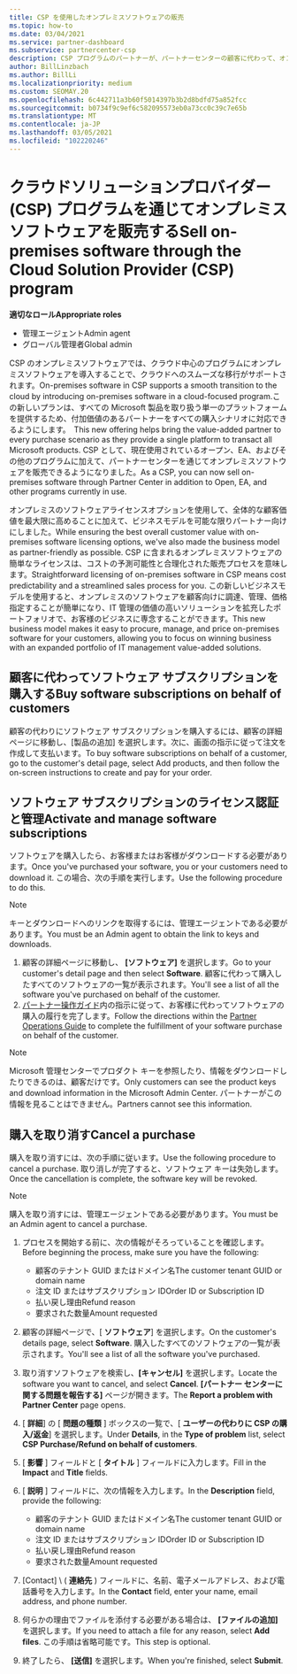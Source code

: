 ```yaml
---
title: CSP を使用したオンプレミスソフトウェアの販売
ms.topic: how-to
ms.date: 03/04/2021
ms.service: partner-dashboard
ms.subservice: partnercenter-csp
description: CSP プログラムのパートナーが、パートナーセンターの顧客に代わって、オンプレミスのソフトウェアサブスクリプションを購入、管理、販売、キャンセルする方法について説明します。
author: BillLinzbach
ms.author: BillLi
ms.localizationpriority: medium
ms.custom: SEOMAY.20
ms.openlocfilehash: 6c442711a3b60f5014397b3b2d8bdfd75a852fcc
ms.sourcegitcommit: b0734f9c9ef6c582095573eb0a73cc0c39c7e65b
ms.translationtype: MT
ms.contentlocale: ja-JP
ms.lasthandoff: 03/05/2021
ms.locfileid: "102220246"
---
```

# <a name="sell-on-premises-software-through-the-cloud-solution-provider-csp-program"></a><span data-ttu-id="459cc-103">クラウドソリューションプロバイダー (CSP) プログラムを通じてオンプレミスソフトウェアを販売する</span><span class="sxs-lookup"><span data-stu-id="459cc-103">Sell on-premises software through the Cloud Solution Provider (CSP) program</span></span>

<span data-ttu-id="459cc-104">**適切なロール**</span><span class="sxs-lookup"><span data-stu-id="459cc-104">**Appropriate roles**</span></span>

- <span data-ttu-id="459cc-105">管理エージェント</span><span class="sxs-lookup"><span data-stu-id="459cc-105">Admin agent</span></span>
- <span data-ttu-id="459cc-106">グローバル管理者</span><span class="sxs-lookup"><span data-stu-id="459cc-106">Global admin</span></span>

<span data-ttu-id="459cc-107">CSP のオンプレミスソフトウェアでは、クラウド中心のプログラムにオンプレミスソフトウェアを導入することで、クラウドへのスムーズな移行がサポートされます。</span><span class="sxs-lookup"><span data-stu-id="459cc-107">On-premises software in CSP supports a smooth transition to the cloud by introducing on-premises software in a cloud-focused program.</span></span><span data-ttu-id="459cc-108">この新しいプランは、すべての Microsoft 製品を取り扱う単一のプラットフォームを提供するため、付加価値のあるパートナーをすべての購入シナリオに対応できるようにします。</span><span class="sxs-lookup"><span data-stu-id="459cc-108">  This new offering helps bring the value-added partner to every purchase scenario as they provide a single platform to transact all Microsoft products.</span></span> <span data-ttu-id="459cc-109">CSP として、現在使用されているオープン、EA、およびその他のプログラムに加えて、パートナーセンターを通じてオンプレミスソフトウェアを販売できるようになりました。</span><span class="sxs-lookup"><span data-stu-id="459cc-109">As a CSP, you can now sell on-premises software through Partner Center in addition to Open, EA, and other programs currently in use.</span></span>  
 
<span data-ttu-id="459cc-110">オンプレミスのソフトウェアライセンスオプションを使用して、全体的な顧客価値を最大限に高めることに加えて、ビジネスモデルを可能な限りパートナー向けにしました。</span><span class="sxs-lookup"><span data-stu-id="459cc-110">While ensuring the best overall customer value with on-premises software licensing options, we've also made the business model as partner-friendly as possible.</span></span> <span data-ttu-id="459cc-111">CSP に含まれるオンプレミスソフトウェアの簡単なライセンスは、コストの予測可能性と合理化された販売プロセスを意味します。</span><span class="sxs-lookup"><span data-stu-id="459cc-111">Straightforward licensing of on-premises software in CSP means cost predictability and a streamlined sales process for you.</span></span> <span data-ttu-id="459cc-112">この新しいビジネスモデルを使用すると、オンプレミスのソフトウェアを顧客向けに調達、管理、価格指定することが簡単になり、IT 管理の価値の高いソリューションを拡充したポートフォリオで、お客様のビジネスに専念することができます。</span><span class="sxs-lookup"><span data-stu-id="459cc-112">This new business model makes it easy to procure, manage, and price on-premises software for your customers, allowing you to focus on winning business with an expanded portfolio of IT management value-added solutions.</span></span>

## <a name="buy-software-subscriptions-on-behalf-of-customers"></a><span data-ttu-id="459cc-113">顧客に代わってソフトウェア サブスクリプションを購入する</span><span class="sxs-lookup"><span data-stu-id="459cc-113">Buy software subscriptions on behalf of customers</span></span>

<span data-ttu-id="459cc-114">顧客の代わりにソフトウェア サブスクリプションを購入するには、顧客の詳細ページに移動し、[製品の追加] を選択します。次に、画面の指示に従って注文を作成して支払います。</span><span class="sxs-lookup"><span data-stu-id="459cc-114">To buy software subscriptions on behalf of a customer, go to the customer's detail page, select Add products, and then follow the on-screen instructions to create and pay for your order.</span></span>

## <a name="activate-and-manage-software-subscriptions"></a><span data-ttu-id="459cc-115">ソフトウェア サブスクリプションのライセンス認証と管理</span><span class="sxs-lookup"><span data-stu-id="459cc-115">Activate and manage software subscriptions</span></span>

<span data-ttu-id="459cc-116">ソフトウェアを購入したら、お客様またはお客様がダウンロードする必要があります。</span><span class="sxs-lookup"><span data-stu-id="459cc-116">Once you've purchased your software, you or your customers need to download it.</span></span> <span data-ttu-id="459cc-117">この場合、次の手順を実行します。</span><span class="sxs-lookup"><span data-stu-id="459cc-117">Use the following procedure to do this.</span></span>

>[!NOTE]
><span data-ttu-id="459cc-118">キーとダウンロードへのリンクを取得するには、管理エージェントである必要があります。</span><span class="sxs-lookup"><span data-stu-id="459cc-118">You must be an Admin agent to obtain the link to keys and downloads.</span></span>

1. <span data-ttu-id="459cc-119">顧客の詳細ページに移動し、 **[ソフトウェア]** を選択します。</span><span class="sxs-lookup"><span data-stu-id="459cc-119">Go to your customer's detail page and then select **Software**.</span></span> <span data-ttu-id="459cc-120">顧客に代わって購入したすべてのソフトウェアの一覧が表示されます。</span><span class="sxs-lookup"><span data-stu-id="459cc-120">You'll see a list of all the software you've purchased on behalf of the customer.</span></span>
2. <span data-ttu-id="459cc-121">[パートナー操作ガイド](https://partner.microsoft.com/resources/detail/partner-center-new-commerce-operations-guide-pdf)内の指示に従って、お客様に代わってソフトウェアの購入の履行を完了します。</span><span class="sxs-lookup"><span data-stu-id="459cc-121">Follow the directions within the [Partner Operations Guide](https://partner.microsoft.com/resources/detail/partner-center-new-commerce-operations-guide-pdf) to complete the fulfillment of your software purchase on behalf of the customer.</span></span>

>[!NOTE]
><span data-ttu-id="459cc-122">Microsoft 管理センターでプロダクト キーを参照したり、情報をダウンロードしたりできるのは、顧客だけです。</span><span class="sxs-lookup"><span data-stu-id="459cc-122">Only customers can see the product keys and download information in the Microsoft Admin Center.</span></span> <span data-ttu-id="459cc-123">パートナーがこの情報を見ることはできません。</span><span class="sxs-lookup"><span data-stu-id="459cc-123">Partners cannot see this information.</span></span>

## <a name="cancel-a-purchase"></a><span data-ttu-id="459cc-124">購入を取り消す</span><span class="sxs-lookup"><span data-stu-id="459cc-124">Cancel a purchase</span></span>

<span data-ttu-id="459cc-125">購入を取り消すには、次の手順に従います。</span><span class="sxs-lookup"><span data-stu-id="459cc-125">Use the following procedure to cancel a purchase.</span></span> <span data-ttu-id="459cc-126">取り消しが完了すると、ソフトウェア キーは失効します。</span><span class="sxs-lookup"><span data-stu-id="459cc-126">Once the cancellation is complete, the software key will be revoked.</span></span> 

>[!NOTE]
><span data-ttu-id="459cc-127">購入を取り消すには、管理エージェントである必要があります。</span><span class="sxs-lookup"><span data-stu-id="459cc-127">You must be an Admin agent to cancel a purchase.</span></span> 

1.  <span data-ttu-id="459cc-128">プロセスを開始する前に、次の情報がそろっていることを確認します。</span><span class="sxs-lookup"><span data-stu-id="459cc-128">Before beginning the process, make sure you have the following:</span></span> 
    - <span data-ttu-id="459cc-129">顧客のテナント GUID またはドメイン名</span><span class="sxs-lookup"><span data-stu-id="459cc-129">The customer tenant GUID or domain name</span></span>
    - <span data-ttu-id="459cc-130">注文 ID またはサブスクリプション ID</span><span class="sxs-lookup"><span data-stu-id="459cc-130">Order ID or Subscription ID</span></span>
    - <span data-ttu-id="459cc-131">払い戻し理由</span><span class="sxs-lookup"><span data-stu-id="459cc-131">Refund reason</span></span>
    - <span data-ttu-id="459cc-132">要求された数量</span><span class="sxs-lookup"><span data-stu-id="459cc-132">Amount requested</span></span>

2.  <span data-ttu-id="459cc-133">顧客の詳細ページで、[ **ソフトウェア**] を選択します。</span><span class="sxs-lookup"><span data-stu-id="459cc-133">On the customer's details page, select **Software**.</span></span> <span data-ttu-id="459cc-134">購入したすべてのソフトウェアの一覧が表示されます。</span><span class="sxs-lookup"><span data-stu-id="459cc-134">You'll see a list of all the software you've purchased.</span></span> 

3.  <span data-ttu-id="459cc-135">取り消すソフトウェアを検索し、**[キャンセル]** を選択します。</span><span class="sxs-lookup"><span data-stu-id="459cc-135">Locate the software you want to cancel, and select **Cancel**.</span></span> <span data-ttu-id="459cc-136">**[パートナー センターに関する問題を報告する]** ページが開きます。</span><span class="sxs-lookup"><span data-stu-id="459cc-136">The **Report a problem with Partner Center** page opens.</span></span> 

4.  <span data-ttu-id="459cc-137">[ **詳細**] の [ **問題の種類** ] ボックスの一覧で、[ **ユーザーの代わりに CSP の購入/返金**] を選択します。</span><span class="sxs-lookup"><span data-stu-id="459cc-137">Under **Details**, in the **Type of problem** list, select **CSP Purchase/Refund on behalf of customers**.</span></span>

5.  <span data-ttu-id="459cc-138">[ **影響** ] フィールドと [ **タイトル** ] フィールドに入力します。</span><span class="sxs-lookup"><span data-stu-id="459cc-138">Fill in the **Impact** and **Title** fields.</span></span> 

6.  <span data-ttu-id="459cc-139">[ **説明** ] フィールドに、次の情報を入力します。</span><span class="sxs-lookup"><span data-stu-id="459cc-139">In the **Description** field, provide the following:</span></span> 
    -   <span data-ttu-id="459cc-140">顧客のテナント GUID またはドメイン名</span><span class="sxs-lookup"><span data-stu-id="459cc-140">The customer tenant GUID or domain name</span></span>
    -   <span data-ttu-id="459cc-141">注文 ID またはサブスクリプション ID</span><span class="sxs-lookup"><span data-stu-id="459cc-141">Order ID or Subscription ID</span></span>
    -   <span data-ttu-id="459cc-142">払い戻し理由</span><span class="sxs-lookup"><span data-stu-id="459cc-142">Refund reason</span></span>
    -   <span data-ttu-id="459cc-143">要求された数量</span><span class="sxs-lookup"><span data-stu-id="459cc-143">Amount requested</span></span>

7.  <span data-ttu-id="459cc-144">[Contact] \ ( **連絡先** \) フィールドに、名前、電子メールアドレス、および電話番号を入力します。</span><span class="sxs-lookup"><span data-stu-id="459cc-144">In the **Contact** field, enter your name, email address, and phone number.</span></span> 

8.  <span data-ttu-id="459cc-145">何らかの理由でファイルを添付する必要がある場合は、 **[ファイルの追加]** を選択します。</span><span class="sxs-lookup"><span data-stu-id="459cc-145">If you need to attach a file for any reason, select **Add files**.</span></span> <span data-ttu-id="459cc-146">この手順は省略可能です。</span><span class="sxs-lookup"><span data-stu-id="459cc-146">This step is optional.</span></span> 

9.  <span data-ttu-id="459cc-147">終了したら、 **[送信]** を選択します。</span><span class="sxs-lookup"><span data-stu-id="459cc-147">When you're finished, select **Submit**.</span></span>